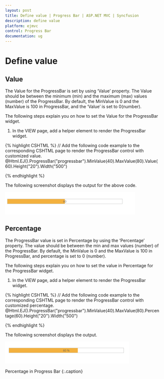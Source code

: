 ```yaml
---
layout: post
title: Define value | Progress Bar | ASP.NET MVC | Syncfusion
description: define value
platform: ejmvc
control: Progress Bar
documentation: ug
---
```


# Define value

## Value

The Value for the ProgressBar is set by using ‘Value’ property. The Value should be between the minimum (min) and the maximum (max) values (number) of the ProgressBar. By default, the MinValue is 0 and the MaxValue is 100 in ProgressBar, and the ‘Value’ is set to 0(number).

The following steps explain you on how to set the Value for the ProgressBar widget.

1. In the VIEW page, add a helper element to render the ProgressBar widget.

{% highlight CSHTML  %}
// Add the following code example to the corresponding CSHTML page to render the ProgressBar control with customized value.
@Html.EJ().ProgressBar("progressbar").MinValue(40).MaxValue(80).Value(60).Height("20").Width("500")

<script>
	var progress;
	$(document).ready(function () 
	{
		progress = $("#progressbar").data("ejProgressBar");
		progress.setModel({ text: progress.getValue()});
	});        
</script>

{% endhighlight %}

The following screenshot displays the output for the above code.

![](Define-value_images/Define-value_img1.png)

## Percentage

The ProgressBar value is set in Percentage by using the ‘Percentage’ property. The value should be between the min and max values (number) of the ProgressBar. By default, the MinValue is 0 and the MaxValue is 100 in ProgressBar, and percentage is set to 0 (number).

The following steps explain you on how to set the value in Percentage for the ProgressBar widget. 

1. In the VIEW page, add a helper element to render the ProgressBar widget.



{% highlight CSHTML %}
// Add the following code example to the corresponding CSHTML page to render the ProgressBar control with customized percentage.
@Html.EJ().ProgressBar("progressbar").MinValue(40).MaxValue(80).Percentage(60).Height("20").Width("500")

<script>
	var progress;
	$(document).ready(function () 
	{
		progress = $("#progressbar").data("ejProgressBar");
		progress.setModel({ text: progress.getPercentage() + " %"});
	}); 
</script>

{% endhighlight %}



The following screenshot displays the output.

![](Define-value_images/Define-value_img2.png)


Percentage in Progress Bar
{:.caption}
